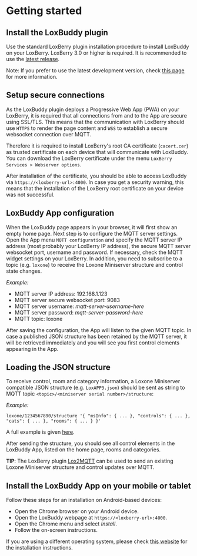 # Getting started

## Install the LoxBuddy plugin

Use the standard LoxBerry plugin installation procedure to install LoxBuddy on your LoxBerry. LoxBerry 3.0 or higher is required. It is recommended to use the [latest release](https://github.com/nufke/LoxBerry-Plugin-LoxBuddy/releases).

Note: If you prefer to use the latest development version, check [this page](https://github.com/nufke/LoxBerry-Plugin-LoxBuddy/wiki/Development-environment-and-build-flow) for more information.

## Setup secure connections

As the LoxBuddy plugin deploys a Progressive Web App (PWA) on your LoxBerry, it is required that all connections from and to the App are secure using SSL/TLS. This means that the communication with LoxBerry should use `HTTPS` to render the page content and `WSS` to establish a secure websocket connection over MQTT.

Therefore it is required to install LoxBerry's root CA certificate (`cacert.cer`) as trusted certificate on each device that will communicate with LoxBuddy. You can download the LoxBerry certificate under the menu `LoxBerry Services > Webserver options`.

After installation of the certificate, you should be able to access LoxBuddy via `https://<loxberry-url>:4000`. In case you get a security warning, this means that the installation of the LoxBerry root certificate on your device was not successful.

## LoxBuddy App configuration

When the LoxBuddy page appears in your browser, it will first show an empty home page. Next step is to configure the MQTT server settings. Open the App menu `MQTT configuration` and specify the MQTT server IP address (most probably your LoxBerry IP address), the secure MQTT server websocket port, username and password. If necessary, check the MQTT widget settings on your LoxBerry. In addition, you need to subscribe to a topic (e.g. `loxone`) to receive the Loxone Miniserver structure and control state changes.

*Example:*

 * MQTT server IP address: 192.168.1.123
 * MQTT server secure websocket port: 9083
 * MQTT server username: *mqtt-server-username-here*
 * MQTT server password: *mqtt-server-password-here*
 * MQTT topic: loxone

After saving the configuration, the App will listen to the given MQTT topic. In case a published JSON structure has been retained by the MQTT server, it will be retrieved immediately and you will see you first control elements appearing in the App.

## Loading the JSON structure

To receive control, room and category information, a Loxone Miniserver compatible JSON structure (e.g. `LoxAPP3.json`) should be sent as string to MQTT topic `<topic>/<miniserver serial number>/structure`:

*Example:*

```
loxone/1234567890/structure '{ "msInfo": { ... }, "controls": { ... }, "cats": { ... }, "rooms": { ... } }'
```
A full example is given [here](./example).

After sending the structure, you should see all control elements in the LoxBuddy App, listed on the home page, rooms and categories.

**TIP**: The LoxBerry plugin [Lox2MQTT](https://github.com/nufke/LoxBerry-Plugin-Lox2MQTT) can be used to send an existing Loxone Miniserver structure and control updates over MQTT.

## Install the LoxBuddy App on your mobile or tablet

Follow these steps for an installation on Android-based devices:

 * Open the Chrome browser on your Android device.
 * Open the LoxBuddy webpage at `https://<loxberry-url>:4000`.
 * Open the Chrome menu and select *Install*.
 * Follow the on-screen instructions.

If you are using a different operating system, please check [this website](https://web.dev/learn/pwa/installation/) for the installation instructions.


